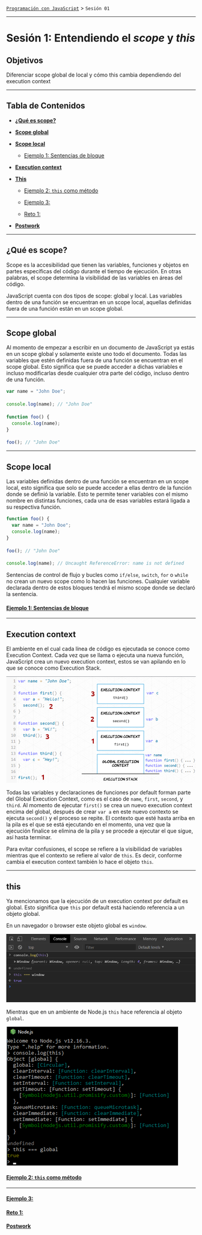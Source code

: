 [`Programación con JavaScript`](../Readme.md) > `Sesión 01`

---

# Sesión 1: Entendiendo el _scope_ y _this_

## Objetivos

Diferenciar scope global de local y cómo this cambia dependiendo del execution context

---

## Tabla de Contenidos

- **[¿Qué es scope?](#qué-es-scope)**

- **[Scope global](#scope-global)**

- **[Scope local](#scope-local)**

  - [Ejemplo 1: Sentencias de bloque](./Ejemplo-01)

- **[Execution context](#execution-context)**

- **[This](#this)**

  - [Ejemplo 2: `this` como método](./Ejemplo-02)

  - [Ejemplo 3: ](./Ejemplo-03)

  - [Reto 1: ](./Reto-01)

- **[Postwork](./Postwork)**

---

## ¿Qué es scope?

Scope es la accesibilidad que tienen las variables, funciones y objetos en partes específicas del 
código durante el tiempo de ejecución. En otras palabras, el scope determina la visibilidad de las 
variables en áreas del código.

JavaScript cuenta con dos tipos de scope: global y local. Las variables dentro de una función se 
encuentran en un scope local, aquellas definidas fuera de una función están en un scope global.

---

## Scope global

Al momento de empezar a escribir en un documento de JavaScript ya estás en un scope global y solamente 
existe uno todo el documento. Todas las variables que estén definidas fuera de una función
se encuentran en el scope global. Esto significa que se puede acceder a dichas variables e incluso 
modificarlas desde cualquier otra parte del código, incluso dentro de una función.

```javascript
var name = "John Doe";

console.log(name); // "John Doe"

function foo() {
  console.log(name); 
}

foo(); // "John Doe"
```

---

## Scope local

Las variables definidas dentro de una función se encuentran en un scope local, esto significa que
solo se puede acceder a ellas dentro de la función donde se definió la variable. Esto te permite tener
variables con el mismo nombre en distintas funciones, cada una de esas variables estará ligada a su 
respectiva función.

```javascript
function foo() {
  var name = "John Doe";
  console.log(name); 
}

foo(); // "John Doe"

console.log(name); // Uncaught ReferenceError: name is not defined
```

Sentencias de control de flujo y bucles como `if/else`, `switch`, `for` o `while` no crean un nuevo
scope como lo hacen las funciones. Cualquier variable declarada dentro de estos bloques tendrá el mismo 
scope donde se declaró la sentencia.

#### [Ejemplo 1: Sentencias de bloque](./Ejemplo-01)

---

## Execution context

El ambiente en el cual cada línea de código es ejecutada se conoce como Execution Context. Cada vez que se llama
o ejecuta una nueva función, JavaScript crea un nuevo execution context, estos se van apilando en lo que se conoce
como Execution Stack.

![Execution Context](./assets/execution-context.png)

Todas las variables y declaraciones de funciones por default forman parte del Global Execution Context, como es el caso
de `name`, `first`, `second`, y `third`. Al momento de ejecutar `first()` se crea un nuevo execution context encima 
del global, después de crear `var a` en este nuevo contexto se ejecuta `second()` y el proceso se repite. El contexto
que esté hasta arriba en la pila es el que se está ejecutando en el momento, una vez que la ejecución finalice se elimina
de la pila y se procede a ejecutar el que sigue, así hasta terminar.

Para evitar confusiones, el scope se refiere a la visibilidad de variables mientras que el contexto se refiere al valor
de `this`. Es decir, conforme cambia el execution context también lo hace el objeto `this`.

---

## this

Ya mencionamos que la ejecución de un execution context por default es global. Esto significa que `this` por default
está haciendo referencia a un objeto global.

En un navegador o browser este objeto global es `window`.

![This in browser](./assets/this-browser.png)

Mientras que en un ambiente de Node.js `this` hace referencia al objeto `global`.

![This in Node.js](./assets/this-node.png)

#### [Ejemplo 2: `this` como método](./Ejemplo-02)

---

#### [Ejemplo 3: ](./Ejemplo-03)

#### [Reto 1: ](./Reto-01)

#### [Postwork](./Postwork)
